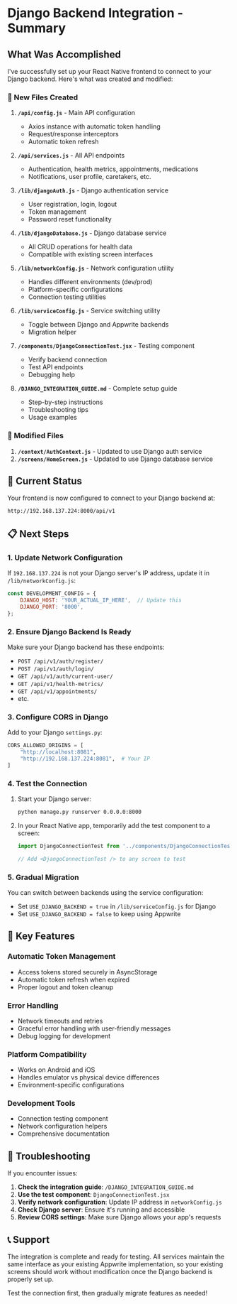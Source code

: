 # Django Backend Integration - Summary

## What Was Accomplished

I've successfully set up your React Native frontend to connect to your Django backend. Here's what was created and modified:

### 📁 New Files Created

1. **`/api/config.js`** - Main API configuration
   - Axios instance with automatic token handling
   - Request/response interceptors
   - Automatic token refresh

2. **`/api/services.js`** - All API endpoints
   - Authentication, health metrics, appointments, medications
   - Notifications, user profile, caretakers, etc.

3. **`/lib/djangoAuth.js`** - Django authentication service
   - User registration, login, logout
   - Token management
   - Password reset functionality

4. **`/lib/djangoDatabase.js`** - Django database service
   - All CRUD operations for health data
   - Compatible with existing screen interfaces

5. **`/lib/networkConfig.js`** - Network configuration utility
   - Handles different environments (dev/prod)
   - Platform-specific configurations
   - Connection testing utilities

6. **`/lib/serviceConfig.js`** - Service switching utility
   - Toggle between Django and Appwrite backends
   - Migration helper

7. **`/components/DjangoConnectionTest.jsx`** - Testing component
   - Verify backend connection
   - Test API endpoints
   - Debugging help

8. **`/DJANGO_INTEGRATION_GUIDE.md`** - Complete setup guide
   - Step-by-step instructions
   - Troubleshooting tips
   - Usage examples

### 🔄 Modified Files

1. **`/context/AuthContext.js`** - Updated to use Django auth service
2. **`/screens/HomeScreen.js`** - Updated to use Django database service

## 🚀 Current Status

Your frontend is now configured to connect to your Django backend at:
```
http://192.168.137.224:8000/api/v1
```

## 📋 Next Steps

### 1. Update Network Configuration
If `192.168.137.224` is not your Django server's IP address, update it in `/lib/networkConfig.js`:

```javascript
const DEVELOPMENT_CONFIG = {
    DJANGO_HOST: 'YOUR_ACTUAL_IP_HERE',  // Update this
    DJANGO_PORT: '8000',
};
```

### 2. Ensure Django Backend Is Ready
Make sure your Django backend has these endpoints:
- `POST /api/v1/auth/register/`
- `POST /api/v1/auth/login/`
- `GET /api/v1/auth/current-user/`
- `GET /api/v1/health-metrics/`
- `GET /api/v1/appointments/`
- etc.

### 3. Configure CORS in Django
Add to your Django `settings.py`:
```python
CORS_ALLOWED_ORIGINS = [
    "http://localhost:8081",
    "http://192.168.137.224:8081",  # Your IP
]
```

### 4. Test the Connection
1. Start your Django server:
   ```bash
   python manage.py runserver 0.0.0.0:8000
   ```

2. In your React Native app, temporarily add the test component to a screen:
   ```javascript
   import DjangoConnectionTest from '../components/DjangoConnectionTest';
   
   // Add <DjangoConnectionTest /> to any screen to test
   ```

### 5. Gradual Migration
You can switch between backends using the service configuration:
- Set `USE_DJANGO_BACKEND = true` in `/lib/serviceConfig.js` for Django
- Set `USE_DJANGO_BACKEND = false` to keep using Appwrite

## 🔧 Key Features

### Automatic Token Management
- Access tokens stored securely in AsyncStorage
- Automatic token refresh when expired
- Proper logout and token cleanup

### Error Handling
- Network timeouts and retries
- Graceful error handling with user-friendly messages
- Debug logging for development

### Platform Compatibility
- Works on Android and iOS
- Handles emulator vs physical device differences
- Environment-specific configurations

### Development Tools
- Connection testing component
- Network configuration helpers
- Comprehensive documentation

## 🐛 Troubleshooting

If you encounter issues:

1. **Check the integration guide**: `/DJANGO_INTEGRATION_GUIDE.md`
2. **Use the test component**: `DjangoConnectionTest.jsx`
3. **Verify network configuration**: Update IP address in `networkConfig.js`
4. **Check Django server**: Ensure it's running and accessible
5. **Review CORS settings**: Make sure Django allows your app's requests

## 📞 Support

The integration is complete and ready for testing. All services maintain the same interface as your existing Appwrite implementation, so your existing screens should work without modification once the Django backend is properly set up.

Test the connection first, then gradually migrate features as needed!

